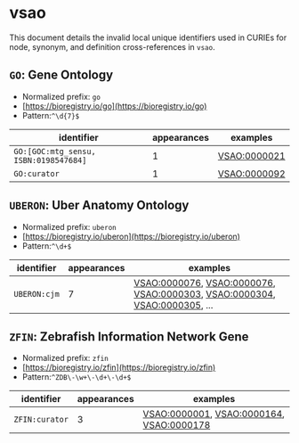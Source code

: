 # vsao

This document details the invalid local unique identifiers used in CURIEs
for node, synonym, and definition cross-references in `vsao`.


## `GO`: Gene Ontology

- Normalized prefix: `go`
- [https://bioregistry.io/go](https://bioregistry.io/go)
- Pattern:`^\d{7}$`

| identifier                            |   appearances | examples                                            |
|---------------------------------------|---------------|-----------------------------------------------------|
| `GO:[GOC:mtg_sensu, ISBN:0198547684]` |             1 | [VSAO:0000021](https://bioregistry.io/VSAO:0000021) |
| `GO:curator`                          |             1 | [VSAO:0000092](https://bioregistry.io/VSAO:0000092) |

## `UBERON`: Uber Anatomy Ontology

- Normalized prefix: `uberon`
- [https://bioregistry.io/uberon](https://bioregistry.io/uberon)
- Pattern:`^\d+$`

| identifier   |   appearances | examples                                                                                                                                                                                                                                                                     |
|--------------|---------------|------------------------------------------------------------------------------------------------------------------------------------------------------------------------------------------------------------------------------------------------------------------------------|
| `UBERON:cjm` |             7 | [VSAO:0000076](https://bioregistry.io/VSAO:0000076), [VSAO:0000076](https://bioregistry.io/VSAO:0000076), [VSAO:0000303](https://bioregistry.io/VSAO:0000303), [VSAO:0000304](https://bioregistry.io/VSAO:0000304), [VSAO:0000305](https://bioregistry.io/VSAO:0000305), ... |

## `ZFIN`: Zebrafish Information Network Gene

- Normalized prefix: `zfin`
- [https://bioregistry.io/zfin](https://bioregistry.io/zfin)
- Pattern:`^ZDB\-\w+\-\d+\-\d+$`

| identifier     |   appearances | examples                                                                                                                                                      |
|----------------|---------------|---------------------------------------------------------------------------------------------------------------------------------------------------------------|
| `ZFIN:curator` |             3 | [VSAO:0000001](https://bioregistry.io/VSAO:0000001), [VSAO:0000164](https://bioregistry.io/VSAO:0000164), [VSAO:0000178](https://bioregistry.io/VSAO:0000178) |

